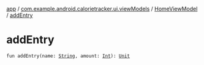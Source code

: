 [app](../../index.md) / [com.example.android.calorietracker.ui.viewModels](../index.md) / [HomeViewModel](index.md) / [addEntry](./add-entry.md)

# addEntry

`fun addEntry(name: `[`String`](https://kotlinlang.org/api/latest/jvm/stdlib/kotlin/-string/index.html)`, amount: `[`Int`](https://kotlinlang.org/api/latest/jvm/stdlib/kotlin/-int/index.html)`): `[`Unit`](https://kotlinlang.org/api/latest/jvm/stdlib/kotlin/-unit/index.html)